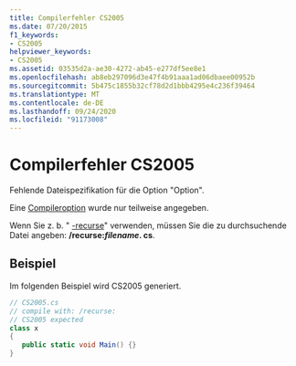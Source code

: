 ```yaml
---
title: Compilerfehler CS2005
ms.date: 07/20/2015
f1_keywords:
- CS2005
helpviewer_keywords:
- CS2005
ms.assetid: 03535d2a-ae30-4272-ab45-e277df5ee8e1
ms.openlocfilehash: ab8eb297096d3e47f4b91aaa1ad06dbaee00952b
ms.sourcegitcommit: 5b475c1855b32cf78d2d1bbb4295e4c236f39464
ms.translationtype: MT
ms.contentlocale: de-DE
ms.lasthandoff: 09/24/2020
ms.locfileid: "91173008"
---
```

# <a name="compiler-error-cs2005"></a>Compilerfehler CS2005

Fehlende Dateispezifikation für die Option "Option".  
  
 Eine [Compileroption](../language-reference/compiler-options/index.md) wurde nur teilweise angegeben.  
  
 Wenn Sie z. b. " [-recurse](../language-reference/compiler-options/recurse-compiler-option.md)" verwenden, müssen Sie die zu durchsuchende Datei angeben: **/recurse:***filename***. cs**.  
  
## <a name="example"></a>Beispiel  

 Im folgenden Beispiel wird CS2005 generiert.  
  
```csharp  
// CS2005.cs  
// compile with: /recurse:  
// CS2005 expected  
class x  
{  
   public static void Main() {}  
}  
```
